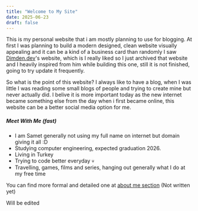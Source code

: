```yaml
---
title: "Welcome to My Site"
date: 2025-06-23
draft: false
---
```

This is my personal website that i am mostly planning to use for blogging. At first I was planning to build a modern designed, clean website visually appealing and it can be a kind of a business card than randomly I saw [Dimden.dev](https://dimden.dev/)'s website, which is I really liked so I just archived that website and I heavily inspired from him while building this one, still it is not finished, going to try update it frequently.

So what is the point of this website? I always like to have a blog, when I was little I was reading some small blogs of people and trying to create mine but never actually did. I belive it is more important today as the new internet became something else from the day when i first became online, this website can be a better social media option for me.

##### Meet With Me (fast)
- I am Samet generally not using my full name on internet but domain giving it all :D
- Studying computer engineering, expected graduation 2026.
- Living in Turkey
- Trying to code better everyday :skull:
- Travelling, games, films and series, hanging out generally what I do at my free time

You can find more formal and detailed one at [about me section](/about) (Not written yet)

Will be edited